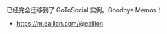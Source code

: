 已经完全迁移到了 GoToSocial 实例。Goodbye Memos！<ul><li><a href="https://m.eallion.com/@eallion" rel="nofollow noopener" target="_blank">https://m.eallion.com/@eallion </a></li></ul>